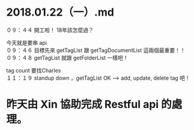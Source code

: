 # 2018.01.22（一）.md

０９：４４ 開工啦！ 18年該怎麼過？  

今天就是要串 api  
０９：４６ 目標先來 getTagList 跟 getTagDocumentList 這兩個最重要！！  
０９：４８ getTagList 就跟 getFolderList 一樣吧！  

tag count 要找Charles  
１１：１９ standup down ，getTagList OK --> add, update, delete tag 吧！  

# 昨天由 Xin 協助完成 Restful api 的處理。
